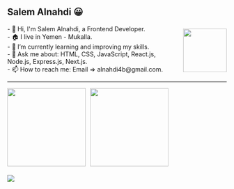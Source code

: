 ## Salem Alnahdi 😀

<div style="display: flex; align-items: center;">
  <div>
    - 👋 Hi, I'm Salem Alnahdi, a Frontend Developer.<br/>
    - 🏠 I live in Yemen - Mukalla.<br/>
    - 🌱 I’m currently learning and improving my skills.<br/>
    - 💬 Ask me about: HTML, CSS, JavaScript, React.js, Node.js, Express.js, Next.js.<br/>
    - 📫 How to reach me: Email => alnahdi4b@gmail.com.<br/>
  </div>
  <img src="/mnt/data/giphy.gif" style="height: 100px; margin-left: 10px;" />
</div>
<hr/>
<div style="display: flex; align-items: center;">
  <img src="https://github-readme-stats.vercel.app/api?username=AlnahdiSM&count_private=true&show_icons=true&hide_title=true" style="height: 180px;" />
  <img src="https://github-readme-stats.vercel.app/api/top-langs/?username=AlnahdiSM&hide_title=true&layout=compact" style="height: 180px; margin-left: 10px;" />
</div>
<img src="https://github-profile-trophy.vercel.app/?username=AlnahdiSM&theme=flat&no-frame=true&margin-w=30" style="margin-top: 20px;" />





<!--
**AlnahdiSM/AlnahdiSM** is a ✨ _special_ ✨ repository because its `README.md` (this file) appears on your GitHub profile.

Here are some ideas to get you started:

- 🔭 I’m currently working on ...
- 🌱 I’m currently learning ...
- 👯 I’m looking to collaborate on ...
- 🤔 I’m looking for help with ...
- 💬 Ask me about ...
- 📫 How to reach me: ...
- 😄 Pronouns: ...
- ⚡ Fun fact: ...
-->
